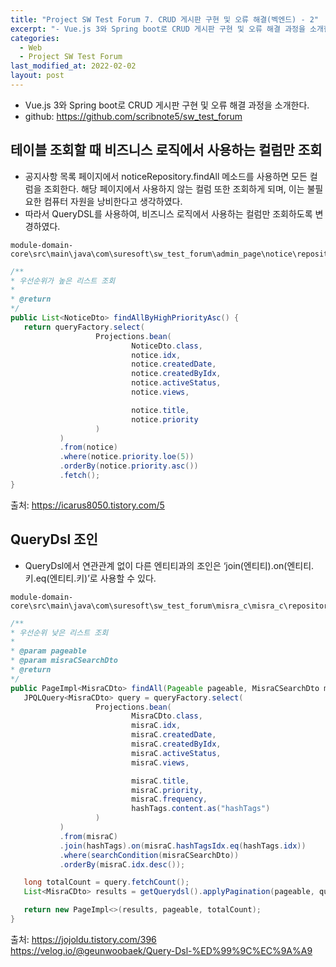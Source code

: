 ```yaml
---
title: "Project SW Test Forum 7. CRUD 게시판 구현 및 오류 해결(벡엔드) - 2"
excerpt: "- Vue.js 3와 Spring boot로 CRUD 게시판 구현 및 오류 해결 과정을 소개한다.  "
categories:
  - Web
  - Project SW Test Forum
last_modified_at: 2022-02-02
layout: post
---
```

- Vue.js 3와 Spring boot로 CRUD 게시판 구현 및 오류 해결 과정을 소개한다.
- github: <https://github.com/scribnote5/sw_test_forum>



## 테이블 조회할 때 비즈니스 로직에서 사용하는 컬럼만 조회
- 공지사항 목록 페이지에서 noticeRepository.findAll 메소드를 사용하면 모든 컬럼을 조회한다. 해당 페이지에서 사용하지 않는 컬럼 또한 조회하게 되며, 이는 불필요한 컴퓨터 자원을 낭비한다고 생각하였다.
- 따라서 QueryDSL를 사용하여, 비즈니스 로직에서 사용하는 컬럼만 조회하도록 변경하였다.

```
module-domain-core\src\main\java\com\suresoft\sw_test_forum\admin_page\notice\repository\NoticeRepositoryImpl.java
```

```java
/**
* 우선순위가 높은 리스트 조회
*
* @return
*/
public List<NoticeDto> findAllByHighPriorityAsc() {
   return queryFactory.select(
                   Projections.bean(
                           NoticeDto.class,
                           notice.idx,
                           notice.createdDate,
                           notice.createdByIdx,
                           notice.activeStatus,
                           notice.views,

                           notice.title,
                           notice.priority
                   )
           )
           .from(notice)
           .where(notice.priority.loe(5))
           .orderBy(notice.priority.asc())
           .fetch();
}
```

출처: <https://icarus8050.tistory.com/5>



## QueryDsl 조인
- QueryDsl에서 연관관계 없이 다른 엔티티과의 조인은 ‘join(엔티티).on(엔티티.키.eq(엔티티.키)’로 사용할 수 있다.

```
module-domain-core\src\main\java\com\suresoft\sw_test_forum\misra_c\misra_c\repository\MisraCRepositoryImpl.java
```

```java
/**
* 우선순위 낮은 리스트 조회
*
* @param pageable
* @param misraCSearchDto
* @return
*/
public PageImpl<MisraCDto> findAll(Pageable pageable, MisraCSearchDto misraCSearchDto) {
   JPQLQuery<MisraCDto> query = queryFactory.select(
                   Projections.bean(
                           MisraCDto.class,
                           misraC.idx,
                           misraC.createdDate,
                           misraC.createdByIdx,
                           misraC.activeStatus,
                           misraC.views,

                           misraC.title,
                           misraC.priority,
                           misraC.frequency,
                           hashTags.content.as("hashTags")
                   )
           )
           .from(misraC)
           .join(hashTags).on(misraC.hashTagsIdx.eq(hashTags.idx))
           .where(searchCondition(misraCSearchDto))
           .orderBy(misraC.idx.desc());

   long totalCount = query.fetchCount();
   List<MisraCDto> results = getQuerydsl().applyPagination(pageable, query).fetch();

   return new PageImpl<>(results, pageable, totalCount);
}
```

출처: <https://jojoldu.tistory.com/396><br>
<https://velog.io/@geunwoobaek/Query-Dsl-%ED%99%9C%EC%9A%A9>

